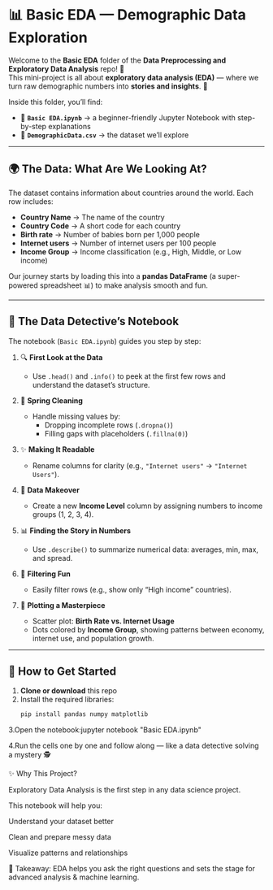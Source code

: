 # 📊 Basic EDA — Demographic Data Exploration  

Welcome to the **Basic EDA** folder of the **Data Preprocessing and Exploratory Data Analysis** repo! 🎉  
This mini-project is all about **exploratory data analysis (EDA)** — where we turn raw demographic numbers into **stories and insights**. 🚀  

Inside this folder, you’ll find:  
- 📝 **`Basic EDA.ipynb`** → a beginner-friendly Jupyter Notebook with step-by-step explanations  
- 📂 **`DemographicData.csv`** → the dataset we’ll explore  

---

## 🌍 The Data: What Are We Looking At?  

The dataset contains information about countries around the world. Each row includes:  

- **Country Name** → The name of the country  
- **Country Code** → A short code for each country  
- **Birth rate** → Number of babies born per 1,000 people  
- **Internet users** → Number of internet users per 100 people  
- **Income Group** → Income classification (e.g., High, Middle, or Low income)  

Our journey starts by loading this into a **pandas DataFrame** (a super-powered spreadsheet 📊) to make analysis smooth and fun.  

---

## 📓 The Data Detective’s Notebook  

The notebook (`Basic EDA.ipynb`) guides you step by step:  

1. 🔍 **First Look at the Data**  
   - Use `.head()` and `.info()` to peek at the first few rows and understand the dataset’s structure.  

2. 🧹 **Spring Cleaning**  
   - Handle missing values by:  
     - Dropping incomplete rows (`.dropna()`)  
     - Filling gaps with placeholders (`.fillna(0)`)  

3. ✨ **Making It Readable**  
   - Rename columns for clarity (e.g., `"Internet users"` → `"Internet Users"`).  

4. 🔢 **Data Makeover**  
   - Create a new **Income Level** column by assigning numbers to income groups (1, 2, 3, 4).  

5. 📊 **Finding the Story in Numbers**  
   - Use `.describe()` to summarize numerical data: averages, min, max, and spread.  

6. 🎯 **Filtering Fun**  
   - Easily filter rows (e.g., show only “High income” countries).  

7. 🎨 **Plotting a Masterpiece**  
   - Scatter plot: **Birth Rate vs. Internet Usage**  
   - Dots colored by **Income Group**, showing patterns between economy, internet use, and population growth.  

---

## 🚀 How to Get Started  

1. **Clone or download** this repo  
2. Install the required libraries:  
   ```bash
   pip install pandas numpy matplotlib
3.Open the notebook:jupyter notebook "Basic EDA.ipynb"

4.Run the cells one by one and follow along — like a data detective solving a mystery 🕵️
  
✨ Why This Project?

Exploratory Data Analysis is the first step in any data science project.

This notebook will help you:

Understand your dataset better

Clean and prepare messy data

Visualize patterns and relationships

🔑 Takeaway: EDA helps you ask the right questions and sets the stage for advanced analysis & machine learning.
